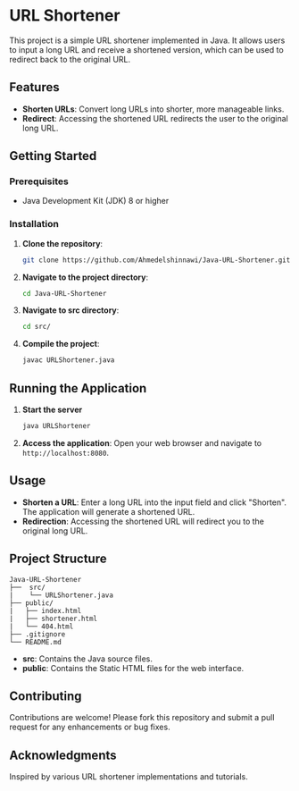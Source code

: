 # URL Shortener
This project is a simple URL shortener implemented in Java. It allows users to input 
a long URL and receive a shortened version, which can be used to redirect back to 
the original URL.

## Features
 - **Shorten URLs**: Convert long URLs into shorter, more manageable links.
 - **Redirect**: Accessing the shortened URL redirects the user to the original long URL.

## Getting Started
  ### Prerequisites
   - Java Development Kit (JDK) 8 or higher
   ### Installation
   1. **Clone the repository**:
      ```bash
      git clone https://github.com/Ahmedelshinnawi/Java-URL-Shortener.git
      ```
   2. **Navigate to the project directory**:
      ```bash
      cd Java-URL-Shortener
      ```
   3. **Navigate to src directory**:
      ```bash
      cd src/
   4. **Compile the project**:
      ```bash
      javac URLShortener.java 
      ```

## Running the Application
1. **Start the server**
   ``` bash
   java URLShortener
2. **Access the application**:
   Open your web browser and navigate to ``http://localhost:8080``.

## Usage
 - **Shorten a URL**: Enter a long URL into the input field and click "Shorten". The
   application will generate a shortened URL.
 - **Redirection**: Accessing the shortened URL will redirect you to the original long URL.

## Project Structure
  

    
    Java-URL-Shortener
    ├──  src/
    |    └── URLShortener.java
    ├── public/
    |   ├── index.html
    |   ├── shortener.html
    |   └── 404.html                  
    ├── .gitignore
    └── README.md

  - **src**: Contains the Java source files.
  - **public**: Contains the Static HTML files for the web interface.

 ## Contributing
 Contributions are welcome! Please fork this repository and submit a pull request 
 for any enhancements or bug fixes.

 ## Acknowledgments
 Inspired by various URL shortener implementations and tutorials.

